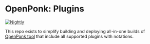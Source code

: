 # OpenPonk: Plugins

[![Nightly](https://github.com/OpenPonk/plugins/actions/workflows/nightly.yml/badge.svg)](https://github.com/OpenPonk/plugins/actions/workflows/nightly.yml)

This repo exists to simplify building and deploying all-in-one builds of [OpenPonk tool](https://openponk.org) that include all supported plugins with notations.
